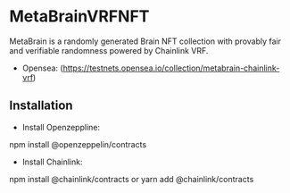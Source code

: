 # MetaBrainVRFNFT

MetaBrain is a randomly generated Brain NFT collection with provably fair and verifiable randomness powered by Chainlink VRF.

- Opensea: (https://testnets.opensea.io/collection/metabrain-chainlink-vrf)

## Installation

- Install Openzeppline:

npm install @openzeppelin/contracts

- Install Chainlink:

npm install @chainlink/contracts
or
yarn add @chainlink/contracts
